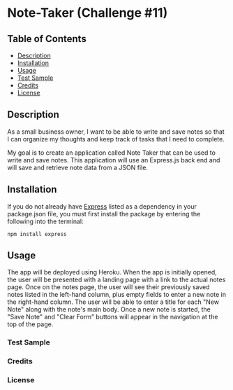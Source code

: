 # Note-Taker (Challenge #11)

## Table of Contents

- [Description](#description)
- [Installation](#installation)
- [Usage](#usage)
- [Test Sample](#test-sample)
- [Credits](#credits)
- [License](#license)

## Description

As a small business owner, I want to be able to write and save notes so that I can organize my thoughts and keep track of tasks that I need to complete.

My goal is to create an application called Note Taker that can be used to write and save notes. This application will use an Express.js back end and will save and retrieve note data from a JSON file.

## Installation

If you do not already have [Express](https://expressjs.com/) listed as a dependency in your package.json file, you must first install the package by entering the following into the terminal: 

``````
npm install express
``````

## Usage

The app will be deployed using Heroku. When the app is initially opened, the user will be presented with a landing page with a link to the actual notes page. Once on the notes page, the user will see their previously saved notes listed in the left-hand column, plus empty fields to enter a new note in the right-hand column. The user will be able to enter a title for each "New Note" along with the note's main body. Once a new note is started, the "Save Note" and "Clear Form" buttons will appear in the navigation at the top of the page. 


### Test Sample

### Credits

### License